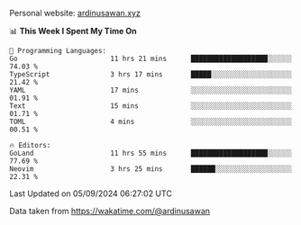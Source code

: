Personal website: [ardinusawan.xyz](https://ardinusawan.xyz)

<!--START_SECTION:waka-->
📊 **This Week I Spent My Time On** 

```text
💬 Programming Languages: 
Go                       11 hrs 21 mins      ███████████████████░░░░░░   74.03 % 
TypeScript               3 hrs 17 mins       █████░░░░░░░░░░░░░░░░░░░░   21.42 % 
YAML                     17 mins             ░░░░░░░░░░░░░░░░░░░░░░░░░   01.91 % 
Text                     15 mins             ░░░░░░░░░░░░░░░░░░░░░░░░░   01.71 % 
TOML                     4 mins              ░░░░░░░░░░░░░░░░░░░░░░░░░   00.51 % 

🔥 Editors: 
GoLand                   11 hrs 55 mins      ███████████████████░░░░░░   77.69 % 
Neovim                   3 hrs 25 mins       ██████░░░░░░░░░░░░░░░░░░░   22.31 % 
```


 Last Updated on 05/09/2024 06:27:02 UTC
<!--END_SECTION:waka-->
Data taken from https://wakatime.com/@ardinusawan
